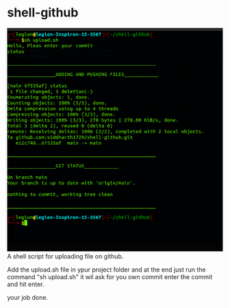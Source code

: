 # shell-github
![alt text](/show.png)
A shell script for uploading file on github.

Add the upload.sh file in ypur project folder and at the end just run the command "sh upload.sh" it wil ask for you own commit enter the commit and hit enter.

your job done.
